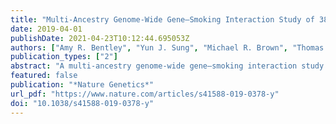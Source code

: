 ```yaml
---
title: "Multi-Ancestry Genome-Wide Gene–Smoking Interaction Study of 387,272 Individuals Identifies New Loci Associated with Serum Lipids"
date: 2019-04-01
publishDate: 2021-04-23T10:12:44.695053Z
authors: ["Amy R. Bentley", "Yun J. Sung", "Michael R. Brown", "Thomas W. Winkler", "Aldi T. Kraja", "Ioanna Ntalla", "Karen Schwander", "Daniel I. Chasman", "Elise Lim", "Xuan Deng", "Xiuqing Guo", "Jingmin Liu", "Yingchang Lu", "Ching-Yu Cheng", "Xueling Sim", "Dina Vojinovic", "Jennifer E. Huffman", "Solomon K. Musani", "Changwei Li", "Mary F. Feitosa", "Melissa A. Richard", "Raymond Noordam", "Jenna Baker", "Guanjie Chen", "Hugues Aschard", "Traci M. Bartz", "Jingzhong Ding", "Rajkumar Dorajoo", "Alisa K. Manning", "Tuomo Rankinen", "Albert V. Smith", "Salman M. Tajuddin", "Wei Zhao", "Mariaelisa Graff", "Maris Alver", "Mathilde Boissel", "Jin Fang Chai", "Xu Chen", "Jasmin Divers", "Evangelos Evangelou", "Chuan Gao", "Anuj Goel", "Yanick Hagemeijer", "Sarah E. Harris", "Fernando P. Hartwig", "Meian He", "Andrea R. V. R. Horimoto", "Fang-Chi Hsu", "Yi-Jen Hung", "Anne U. Jackson", "Anuradhani Kasturiratne", "Pirjo Komulainen", "Brigitte Kühnel", "Karin Leander", "Keng-Hung Lin", "Jian’an Luan", "Leo-Pekka Lyytikäinen", "Nana Matoba", "Ilja M. Nolte", "Maik Pietzner", "Bram Prins", "Muhammad Riaz", "Antonietta Robino", "M. Abdullah Said", "Nicole Schupf", "Robert A. Scott", "Tamar Sofer", "Alena Stancáková", "Fumihiko Takeuchi", "Bamidele O. Tayo", "Peter J. van der Most", "Tibor V. Varga", "Tzung-Dau Wang", "Yajuan Wang", "Erin B. Ware", "Wanqing Wen", "Yong-Bing Xiang", "Lisa R. Yanek", "Weihua Zhang", "Jing Hua Zhao", "Adebowale Adeyemo", "Saima Afaq", "Najaf Amin", "Marzyeh Amini", "Dan E. Arking", "Zorayr Arzumanyan", "Tin Aung", "Christie Ballantyne", "R. Graham Barr", "Lawrence F. Bielak", "Eric Boerwinkle", "Erwin P. Bottinger", "Ulrich Broeckel", "Morris Brown", "Brian E. Cade", "Archie Campbell", "Mickaël Canouil", "Sabanayagam Charumathi", "Yii-Der Ida Chen", "Kaare Christensen", "Maria Pina Concas", "John M. Connell", "Lisa de las Fuentes", "H. Janaka de Silva", "Paul S. de Vries", "Ayo Doumatey", "Qing Duan", "Charles B. Eaton", "Ruben N. Eppinga", "Jessica D. Faul", "James S. Floyd", "Nita G. Forouhi", "Terrence Forrester", "Yechiel Friedlander", "Ilaria Gandin", "He Gao", "Mohsen Ghanbari", "Sina A. Gharib", "Bruna Gigante", "Franco Giulianini", "Hans J. Grabe", "C. Charles Gu", "Tamara B. Harris", "Sami Heikkinen", "Chew-Kiat Heng", "Makoto Hirata", "James E. Hixson", "M. Arfan Ikram", "Yucheng Jia", "Roby Joehanes", "Craig Johnson", "Jost Bruno Jonas", "Anne E. Justice", "Tomohiro Katsuya", "Chiea Chuen Khor", "Tuomas O. Kilpeläinen", "Woon-Puay Koh", "Ivana Kolcic", "Charles Kooperberg", "Jose E. Krieger", "Stephen B. Kritchevsky", "Michiaki Kubo", "Johanna Kuusisto", "Timo A. Lakka", "Carl D. Langefeld", "Claudia Langenberg", "Lenore J. Launer", "Benjamin Lehne", "Cora E. Lewis", "Yize Li", "Jingjing Liang", "Shiow Lin", "Ching-Ti Liu", "Jianjun Liu", "Kiang Liu", "Marie Loh", "Kurt K. Lohman", "Tin Louie", "Anna Luzzi", "Reedik Mägi", "Anubha Mahajan", "Ani W. Manichaikul", "Colin A. McKenzie", "Thomas Meitinger", "Andres Metspalu", "Yuri Milaneschi", "Lili Milani", "Karen L. Mohlke", "Yukihide Momozawa", "Andrew P. Morris", "Alison D. Murray", "Mike A. Nalls", "Matthias Nauck", "Christopher P. Nelson", "Kari E. North", "Jeffrey R. O’Connell", "Nicholette D. Palmer", "George J. Papanicolau", "Nancy L. Pedersen", "Annette Peters", "Patricia A. Peyser", "Ozren Polasek", "Neil Poulter", "Olli T. Raitakari", "Alex P. Reiner", "Frida Renström", "Treva K. Rice", "Stephen S. Rich", "Jennifer G. Robinson", "Lynda M. Rose", "Frits R. Rosendaal", "Igor Rudan", "Carsten O. Schmidt", "Pamela J. Schreiner", "William R. Scott", "Peter Sever", "Yuan Shi", "Stephen Sidney", "Mario Sims", "Jennifer A. Smith", "Harold Snieder", "John M. Starr", "Konstantin Strauch", "Heather M. Stringham", "Nicholas Y. Q. Tan", "Hua Tang", "Kent D. Taylor", "Yik Ying Teo", "Yih Chung Tham", "Henning Tiemeier", "Stephen T. Turner", "André G. Uitterlinden", "Diana van Heemst", "Melanie Waldenberger", "Heming Wang", "Lan Wang", "Lihua Wang", "Wen Bin Wei", "Christine A. Williams", "Gregory Wilson", "Mary K. Wojczynski", "Jie Yao", "Kristin Young", "Caizheng Yu", "Jian-Min Yuan", "Jie Zhou", "Alan B. Zonderman", "Diane M. Becker", "Michael Boehnke", "Donald W. Bowden", "John C. Chambers", "Richard S. Cooper", "Ulf de Faire", "Ian J. Deary", "Paul Elliott", "Tõnu Esko", "Martin Farrall", "Paul W. Franks", "Barry I. Freedman", "Philippe Froguel", "Paolo Gasparini", "Christian Gieger", "Bernardo L. Horta", "Jyh-Ming Jimmy Juang", "Yoichiro Kamatani", "Candace M. Kammerer", "Norihiro Kato", "Jaspal S. Kooner", "Markku Laakso", "Cathy C. Laurie", "I.-Te Lee", "Terho Lehtimäki", "Patrik K. E. Magnusson", "Albertine J. Oldehinkel", "Brenda W. J. H. Penninx", "Alexandre C. Pereira", "Rainer Rauramaa", "Susan Redline", "Nilesh J. Samani", "James Scott", "Xiao-Ou Shu", "Pim van der Harst", "Lynne E. Wagenknecht", "Jun-Sing Wang", "Ya Xing Wang", "Nicholas J. Wareham", "Hugh Watkins", "David R. Weir", "Ananda R. Wickremasinghe", "Tangchun Wu", "Eleftheria Zeggini", "Wei Zheng", "Claude Bouchard", "Michele K. Evans", "Vilmundur Gudnason", "Sharon L. R. Kardia", "Yongmei Liu", "Bruce M. Psaty", "Paul M. Ridker", "Rob M. van Dam", "Dennis O. Mook-Kanamori", "Myriam Fornage", "Michael A. Province", "Tanika N. Kelly", "Ervin R. Fox", "Caroline Hayward", "Cornelia M. van Duijn", "E. Shyong Tai", "Tien Yin Wong", "Ruth J. F. Loos", "Nora Franceschini", "Jerome I. Rotter", "Xiaofeng Zhu", "Laura J. Bierut", "W. James Gauderman", "Kenneth Rice", "Patricia B. Munroe", "Alanna C. Morrison", "Dabeeru C. Rao", "Charles N. Rotimi", "L. Adrienne Cupples"]
publication_types: ["2"]
abstract: "A multi-ancestry genome-wide gene–smoking interaction study identifies 13 new loci associated with serum lipids."
featured: false
publication: "*Nature Genetics*"
url_pdf: "https://www.nature.com/articles/s41588-019-0378-y"
doi: "10.1038/s41588-019-0378-y"
---
```


